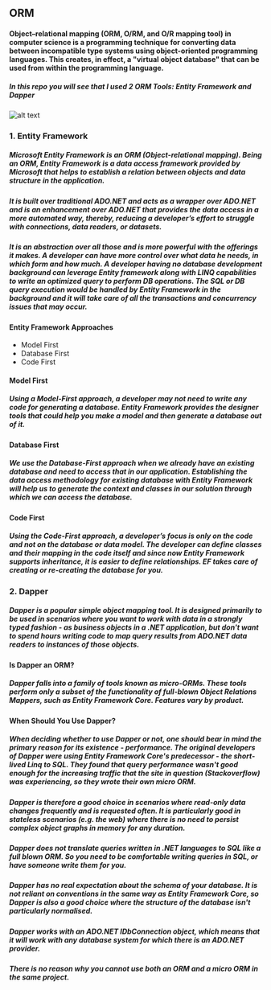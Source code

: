 ## ORM
#### Object–relational mapping (ORM, O/RM, and O/R mapping tool) in computer science is a programming technique for converting data between incompatible type systems using object-oriented programming languages. This creates, in effect, a "virtual object database" that can be used from within the programming language.

##### In this repo you will see that I used 2 ORM Tools: Entity Framework and Dapper

![alt text](https://csharpcorner-mindcrackerinc.netdna-ssl.com/article/crud-operation-using-dapper-in-c-sharp/Images/CRUD%20Operation%20Using%20Dapper2.png)

### 1. Entity Framework

##### Microsoft Entity Framework is an ORM (Object-relational mapping). Being an ORM, Entity Framework is a data access framework provided by Microsoft that helps to establish a relation between objects and data structure in the application. 

##### It is built over traditional ADO.NET and acts as a wrapper over ADO.NET and is an enhancement over ADO.NET that provides the data access in a more automated way, thereby, reducing a developer’s effort to struggle with connections, data readers, or datasets. 

##### It is an abstraction over all those and is more powerful with the offerings it makes. A developer can have more control over what data he needs, in which form and how much. A developer having no database development background can leverage Entity framework along with LINQ capabilities to write an optimized query to perform DB operations. The SQL or DB query execution would be handled by Entity Framework in the background and it will take care of all the transactions and concurrency issues that may occur.

#### Entity Framework Approaches

* Model First
* Database First
* Code First

#### Model First

##### Using a Model-First approach, a developer may not need to write any code for generating a database. Entity Framework provides the designer tools that could help you make a model and then generate a database out of it. 

#### Database First

##### We use the Database-First approach when we already have an existing database and need to access that in our application. Establishing the data access methodology for existing database with Entity Framework will help us to generate the context and classes in our solution through which we can access the database.

#### Code First

##### Using the Code-First approach, a developer’s focus is only on the code and not on the database or data model. The developer can define classes and their mapping in the code itself and since now Entity Framework supports inheritance, it is easier to define relationships. EF takes care of creating or re-creating the database for you.

### 2. Dapper

##### Dapper is a popular simple object mapping tool. It is designed primarily to be used in scenarios where you want to work with data in a strongly typed fashion - as business objects in a .NET application, but don't want to spend hours writing code to map query results from ADO.NET data readers to instances of those objects.

#### Is Dapper an ORM?

##### Dapper falls into a family of tools known as micro-ORMs. These tools perform only a subset of the functionality of full-blown Object Relations Mappers, such as Entity Framework Core. Features vary by product.

#### When Should You Use Dapper?

##### When deciding whether to use Dapper or not, one should bear in mind the primary reason for its existence - performance. The original developers of Dapper were using Entity Framework Core's predecessor - the short-lived Linq to SQL. They found that query performance wasn't good enough for the increasing traffic that the site in question (Stackoverflow) was experiencing, so they wrote their own micro ORM.

##### Dapper is therefore a good choice in scenarios where read-only data changes frequently and is requested often. It is particularly good in stateless scenarios (e.g. the web) where there is no need to persist complex object graphs in memory for any duration.

##### Dapper does not translate queries written in .NET languages to SQL like a full blown ORM. So you need to be comfortable writing queries in SQL, or have someone write them for you.

##### Dapper has no real expectation about the schema of your database. It is not reliant on conventions in the same way as Entity Framework Core, so Dapper is also a good choice where the structure of the database isn't particularly normalised.

##### Dapper works with an ADO.NET IDbConnection object, which means that it will work with any database system for which there is an ADO.NET provider.

##### There is no reason why you cannot use both an ORM and a micro ORM in the same project.








